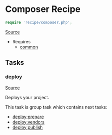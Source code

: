 <!-- DO NOT EDIT THIS FILE! -->
<!-- Instead edit recipe/composer.php -->
<!-- Then run bin/docgen -->

# Composer Recipe

```php
require 'recipe/composer.php';
```

[Source](/recipe/composer.php)

* Requires
  * [common](/docs/recipe/common.md)


## Tasks

### deploy
[Source](https://github.com/deployphp/deployer/blob/master/recipe/composer.php#L9)

Deploys your project.




This task is group task which contains next tasks:
* [deploy:prepare](/docs/recipe/common.md#deployprepare)
* [deploy:vendors](/docs/recipe/deploy/vendors.md#deployvendors)
* [deploy:publish](/docs/recipe/common.md#deploypublish)


